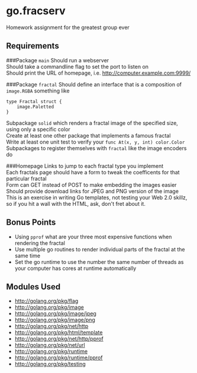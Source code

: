 go.fracserv
===========

Homework assignment for the greatest group ever

Requirements
------------

###Package `main`
Should run a webserver  
Should take a commandline flag to set the port to listen on  
Should print the URL of homepage, i.e. http://computer.example.com:9999/  

###Package `fractal`
Should define an interface that is a composition of `image.RGBA` something like  

    type Fractal struct {
    	image.Paletted
    }

Subpackage `solid` which renders a fractal image of the specified size, using only a specific color  
Create at least one other package that implements a famous fractal  
Write at least one unit test to verify your `func At(x, y, int) color.Color`  
Subpackages to register themselves with `fractal` like the image encoders do  

###Homepage
Links to jump to each fractal type you implement  
Each fractals page should have a form to tweak the coefficents for that particular fractal  
Form can GET instead of POST to make embedding the images easier  
Should provide download links for JPEG and PNG version of the image  
This is an exercise in writing Go templates, not testing your Web 2.0 skillz, so if you hit a wall with the HTML, ask, don't fret about it.  


Bonus Points
------------
* Using `pprof` what are your three most expensive functions when rendering the fractal
* Use multiple go routines to render individual parts of the fractal at the same time
* Set the go runtime to use the number the same number of threads as your computer has cores at runtime automatically


Modules Used
------------
* <http://golang.org/pkg/flag>
* <http://golang.org/pkg/image>
* <http://golang.org/pkg/image/jpeg>
* <http://golang.org/pkg/image/png>
* <http://golang.org/pkg/net/http>
* <http://golang.org/pkg/html/template>
* <http://golang.org/pkg/net/http/pprof>
* <http://golang.org/pkg/net/url>
* <http://golang.org/pkg/runtime>
* <http://golang.org/pkg/runtime/pprof>
* <http://golang.org/pkg/testing>
